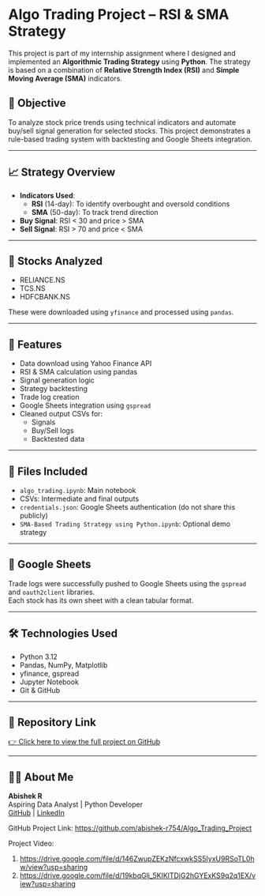 # Algo Trading Project – RSI & SMA Strategy

This project is part of my internship assignment where I designed and implemented an **Algorithmic Trading Strategy** using **Python**. The strategy is based on a combination of **Relative Strength Index (RSI)** and **Simple Moving Average (SMA)** indicators.

## 📌 Objective

To analyze stock price trends using technical indicators and automate buy/sell signal generation for selected stocks. This project demonstrates a rule-based trading system with backtesting and Google Sheets integration.

---

## 📈 Strategy Overview

- **Indicators Used**:
  - **RSI** (14-day): To identify overbought and oversold conditions
  - **SMA** (50-day): To track trend direction
- **Buy Signal**: RSI < 30 and price > SMA
- **Sell Signal**: RSI > 70 and price < SMA

---

## 🧪 Stocks Analyzed

- RELIANCE.NS  
- TCS.NS  
- HDFCBANK.NS  

These were downloaded using `yfinance` and processed using `pandas`.

---

## 🧠 Features

- Data download using Yahoo Finance API
- RSI & SMA calculation using pandas
- Signal generation logic
- Strategy backtesting
- Trade log creation
- Google Sheets integration using `gspread`
- Cleaned output CSVs for:
  - Signals
  - Buy/Sell logs
  - Backtested data

---

## 📂 Files Included

- `algo_trading.ipynb`: Main notebook
- CSVs: Intermediate and final outputs
- `credentials.json`: Google Sheets authentication (do not share this publicly)
- `SMA-Based Trading Strategy using Python.ipynb`: Optional demo strategy

---

## 🔗 Google Sheets

Trade logs were successfully pushed to Google Sheets using the `gspread` and `oauth2client` libraries.  
Each stock has its own sheet with a clean tabular format.

---

## 🛠️ Technologies Used

- Python 3.12  
- Pandas, NumPy, Matplotlib  
- yfinance, gspread  
- Jupyter Notebook  
- Git & GitHub  

---

## 📌 Repository Link

[👉 Click here to view the full project on GitHub](https://github.com/abishek-r754/Algo_Trading_Project)

---

## 🙋‍♂️ About Me

**Abishek R**  
Aspiring Data Analyst | Python Developer  
[GitHub](https://github.com/abishek-r754) | [LinkedIn](https://www.linkedin.com/in/abishek-r-84b42636b)

GitHub Project Link:
https://github.com/abishek-r754/Algo_Trading_Project

Project Video:
1. https://drive.google.com/file/d/146ZwupZEKzNfcxwkSS5IyxU9RSoTL0hw/view?usp=sharing
2. https://drive.google.com/file/d/19kbqGlj_5KIKlTDjG2hGYExKS9q2q1EX/view?usp=sharing


